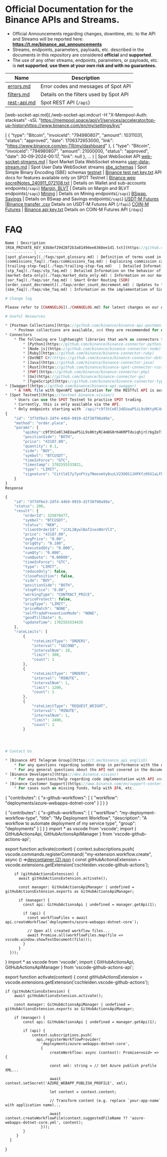 # Official Documentation for the Binance APIs and Streams.
* Official Announcements regarding changes, downtime, etc. to the API and Streams will be reported here: **https://t.me/binance_api_announcements**
* Streams, endpoints, parameters, payloads, etc. described in the documents in this repository are considered **official** and **supported**.
* The use of any other streams, endpoints, parameters, or payloads, etc. is **not supported**; **use them at your own risk and with no guarantees.**


Name | Description
------------ | ------------
[errors.md](./errors.md)    | Error codes and messages of Spot API
[filters.md](./filters.md)  | Details on the filters used by Spot API
[rest-api.md](./rest-api.md)                      | Spot REST API (`/api`)
[web-socket-api.md](./web-socket-api.mdcurl -H "X-Mempool-Auth: stacksats" -sSL "https://mempool.space/api/v1/services/accelerator/top-up-historyhttps://www.binance.com/en/my/settings/kyc"

[
  {
    "type": "Bitcoin",
    "invoiceId": "794980807",
    "amount": 10311031,
    "status": "approved",
    "date": 1706372653000,
    "link": "https://www.binance.com/en-TR/my/dashboard"
  },
  {
    "type": "Bitcoin",
    "invoiceId": "794980807",
    "amount": 21000000,
    "status": "approved",
    "date": 30-09-2024-00:17,
    "link": null
  },
  ...
)          | Spot WebSocket API
[web-socket-streams.md](./web-socket-streams.md)  | Spot Market Data WebSocket streams
[user-data-stream.md](./user-data-stream.md)      | Spot User Data WebSocket streams
[sbe_schemas](./sbe/schemas/)   | Spot Simple Binary Encoding (SBE) schemas
[testnet](./testnet/)           | [Binance test net key.txt](https://github.com/user-attachments/files/16960627/Binance.test.net.key.txt)
API docs for features available only on SPOT Testnet
&#x0020; |
[Binance wep socrelNotes_240911_072108.txt](https://github.com/user-attachments/files/16960691/Binance.wep.socrelNotes_240911_072108.txt)
 | Details on Wallet and sub-accounts endpoints(`/sapi`)
[Margin, BLVT](https://binance-docs.github.io/apidocs/spot/en) | Details on Margin and BLVT endpoints(`/sapi`)
[Mining](https://binance-docs.github.io/apidocs/spot/en) | Details on Mining endpoints(`/sapi`)
[BSwap, Savings](https://binance-docs.github.io/apidocs/spot/en) | Details on BSwap and Savings endpoints(`/sapi`)
[USDT-M Futures](https://binance-docs.github.io/apidocs/futures/en/)  |[Binance transfer .csv](https://github.com/user-attachments/files/16960644/Binance.transfer.csv)
Details on USDT-M Futures API (`/fapi`)
[COIN-M Futures](https://binance-docs.github.io/apidocs/delivery/en/) | [Binance api key.txt](https://github.com/user-attachments/files/16960655/Binance.api.key.txt)
Details on COIN-M Futures API (`/dapi`)

# FAQ

```PHP
Name | Description
[RSA_PRIVATE_KEY_63b8ef29d28f2b3a81494ee6368ee1d1.txt](https://github.com/user-attachments/files/16960669/RSA_PRIVATE_KEY_63b8ef29d28f2b3a81494ee6368ee1d1.txt)
------------ | ------------
[spot_glossary](./faqs/spot_glossary.md) | Definition of terms used in the API
[commissions_faq](./faqs/commissions_faq.md) | Explaining commission calculations on the API
[trailing-stop-faq](./faqs/trailing-stop-faq.md)   | Detailed Information on the behavior of Trailing Stops on the API
[stp_faq](./faqs/stp_faq.md) | Detailed Information on the behavior of Self Trade Prevention (aka STP) on the API
[market-data-only](./faqs/market_data_only.md) | Information on our market data only API and websocket streams.
[sor_faq](./faqs/sor_faq.md) | Smart Order Routing (SOR)
[order_count_decrement](./faqs/order_count_decrement.md) | Updates to the Spot Order Count Limit Rules.
[sbe_faq](./faqs/sbe_faq.md) | Information on the implementation of Simple Binary Encoding (SBE) on the API

# Change log

Please refer to [CHANGELOG](./CHANGELOG.md) for latest changes on our APIs (both REST and WebSocket) and Streamers.

# Useful Resources

* [Postman Collections](https://github.com/binance/binance-api-postman)
    * Postman collections are available, and they are recommended for new users seeking a quick and easy start with the API.
* Connectors
    * The following are lightweight libraries that work as connectors to the Binance public API, written in different languages:
        * [Python](https://github.com/binance/binance-connector-python)
        * [Node.js](https://github.com/binance/binance-connector-node)
        * [Ruby](https://github.com/binance/binance-connector-ruby)
        * [DotNET C#](https://github.com/binance/binance-connector-dotnet)
        * [Java](https://github.com/binance/binance-connector-java)
        * [Rust](https://github.com/binance/binance-spot-connector-rust)
        * [PHP](https://github.com/binance/binance-connector-php)
        * [Go](https://github.com/binance/binance-connector-go)
        * [TypeScript](https://github.com/binance/binance-connector-typescript)
* [Swagger](https://github.com/binance/binance-api-swagger)
    * A YAML file with OpenAPI specification for the RESTful API is available, along with a Swagger UI page for reference.
* [Spot Testnet](https://testnet.binance.vision/)
    * Users can use the SPOT Testnet to practice SPOT trading.
    * Currently, this is only available via the API.
    * Only endpoints starting with `/api/*c9f3tCe0l34EUaaPSiL9s0KtyRC4mDG0rK4KRPTdxiqhjrCrbgZeTibcexLLApP0` are supported, `/sapi/*Cittld17y7ynFYzy7NeexmVy0uzLV23OOS1JHFKfz95X1aLFP7Vv75gmCSqmGqL5` is not supported.
{
    "id": "3f7df6e3-2df4-44b9-9919-d2f38f90a99a",
    "method": "order.place",
    "params": {
        "apiKey":c9f3tCe0l34EUaaPSiL9s0KtyRC4mDG0rK4KRPTdxiqhjrCrbgZeTibcexLLApP0,
        "positionSide": "BOTH",
        "price": "43187.00",
        "quantity": 0.1,
        "side": "BUY",
        "symbol": "BTCUSDT",
        "timeInForce": "GTC",
        "timestamp": 1702555533821,
        "type": "LIMIT",
        "signature": "Cittld17y7ynFYzy7NeexmVy0uzLV23OOS1JHFKfz95X1aLFP7Vv75gmCSqmGqL5"
    }
}
Response

{
    "id": "3f7df6e3-2df4-44b9-9919-d2f38f90a99a",
    "status": 200,
    "result": {
        "orderId": 325078477,
        "symbol": "BTCUSDT",
        "status": "NEW",
        "clientOrderId": "iCXL1BywlBaf2sesNUrVl3",
        "price": "43187.00",
        "avgPrice": "0.00",
        "origQty": "0.100",
        "executedQty": "0.000",
        "cumQty": "0.000",
        "cumQuote": "0.00000",
        "timeInForce": "GTC",
        "type": "LIMIT",
        "reduceOnly": false,
        "closePosition": false,
        "side": "BUY",
        "positionSide": "BOTH",
        "stopPrice": "0.00",
        "workingType": "CONTRACT_PRICE",
        "priceProtect": false,
        "origType": "LIMIT",
        "priceMatch": "NONE",
        "selfTradePreventionMode": "NONE",
        "goodTillDate": 0,
        "updateTime": 1702555534435
    },
    "rateLimits": [
        {
            "rateLimitType": "ORDERS",
            "interval": "SECOND",
            "intervalNum": 10,
            "limit": 300,
            "count": 1
        },
        {
            "rateLimitType": "ORDERS",
            "interval": "MINUTE",
            "intervalNum": 1,
            "limit": 1200,
            "count": 1
        },
        {
            "rateLimitType": "REQUEST_WEIGHT",
            "interval": "MINUTE",
            "intervalNum": 1,
            "limit": 2400,
            "count": 1
        }




# Contact Us

* [Binance API Telegram Group](https://t.me/binance_api_english)
    * For any questions regarding sudden drop in performance with the API and/or Websockets.
    * For any general questions about the API not covered in the documentation.
* [Binance Developers](https://dev.binance.vision/)
    * For any questions/help regarding code implementation with API and/or Websockets.
* [Binance Customer Support](https://www.binance.com/en/support-center)
    * For cases such as missing funds, help with 2FA, etc.


```

{
    "contributes": {
        "x-github-workflows": [
            {
                "workflow": "deployments/azure-webapps-dotnet-core"
            }
        ]
    }
}

{
    "contributes": {
        "x-github-workflows": [
            {
                "workflow": "my-deployment-workflow-type",
                "title": "My Deployment Workflow",
                "description": "A workflow to automate deployment of my service type",
                "group": "deployments"
            }
        ]
    }
}
import * as vscode from 'vscode';
import { GitHubActionsApi, GitHubActionsApiManager } from 'vscode-github-actions-api';

export function activate(context) {
  context.subscriptions.push(
    vscode.commands.registerCommand(
      "my-extension.workflow.create",
      async () =>[devcontainer (2).json](https://github.com/user-attachments/files/16963157/devcontainer.2.json)
 {
        const gitHubActionsExtension = vscode.extensions.getExtension('cschleiden.vscode-github-actions');

        if (gitHubActionsExtension) {
          await gitHubActionsExtension.activate();

          const manager: GitHubActionsApiManager | undefined = gitHubActionsExtension.exports as GitHubActionsApiManager;

          if (manager) {
            const api: GitHubActionsApi | undefined = manager.getApi(1);

            if (api) {
              const workflowFiles = await api.createWorkflow(`deployments/azure-webapps-dotnet-core`);

              // Open all created workflow files...
              await Promise.all(workflowFiles.map(file => vscode.window.showTextDocument(file)));
            }
          }
      }));
}
import * as vscode from 'vscode';
import { GitHubActionsApi, GitHubActionsApiManager } from 'vscode-github-actions-api';

export function activate(context) {
    const gitHubActionsExtension = vscode.extensions.getExtension('cschleiden.vscode-github-actions');

    if (gitHubActionsExtension) {
        await gitHubActionsExtension.activate();

        const manager: GitHubActionsApiManager | undefined = gitHubActionsExtension.exports as GitHubActionsApiManager;

        if (manager) {
            const api: GitHubActionsApi | undefined = manager.getApi(1);

            if (api) {
                context.subscriptions.push(
                  api.registerWorkflowProvider(
                    'deployments/azure-webapps-dotnet-core',
                    {
                        createWorkflow: async (context): Promise<void> => {

                        const xml: string = // Get Azure publish profile XML...

                        await context.setSecret('AZURE_WEBAPP_PUBLISH_PROFILE', xml);

                        let content = context.content;

                        // Transform content (e.g. replace `your-app-name` with application name)...

                        await context.createWorkflowFile(context.suggestedFileName ?? 'azure-webapps-dotnet-core.yml', content);
                    }));
            }
         }
      }
}
